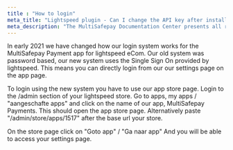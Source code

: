 ```yaml
---
title : "How to login"
meta_title: "Lightspeed plugin - Can I change the API key after installation? - MultiSafepay Docs"
meta_description: "The MultiSafepay Documentation Center presents all relevant information about our Plugins and API. You can also find support pages for payment methods, tools and general questions as well as the contact details of our Support and Integration Teams."
---
```


In early 2021 we have changed how our login system works for the MultiSafepay Payment app for lightspeed eCom. Our old system was password based, our new system uses the Single Sign On provided by lightspeed. This means you can directly login from our our settings page on the app page.

To login using the new system you have to use our app store page. Login to the /admin section of your lightspeed store. Go to apps, my apps / "aangeschafte apps" and click on the name of our app, MultiSafepay Payments. This should open the app store page. Alternatively paste "/admin/store/apps/1517" after the base url your store.

On the store page click on "Goto app" / "Ga naar app" And you will be able to access your settings page. 